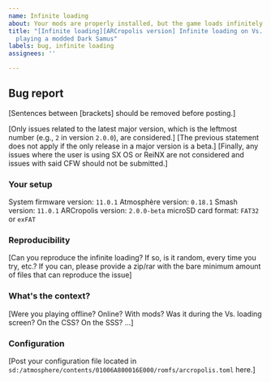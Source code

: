 ```yaml
---
name: Infinite loading
about: Your mods are properly installed, but the game loads infinitely
title: "[Infinite loading][ARCropolis version] Infinite loading on Vs. screen when
  playing a modded Dark Samus"
labels: bug, infinite loading
assignees: ''

---
```


## Bug report
[Sentences between [brackets] should be removed before posting.]

[Only issues related to the latest major version, which is the leftmost number (e.g., ``2`` in version ``2.0.0``), are considered.]
[The previous statement does not apply if the only release in a major version is a beta.]
[Finally, any issues where the user is using SX OS or ReiNX are not considered and issues with said CFW should not be submitted.]

### Your setup
System firmware version: ``11.0.1``
Atmosphère version: ``0.18.1``
Smash version: ``11.0.1``
ARCropolis version: ``2.0.0-beta``
microSD card format: ``FAT32`` or ``exFAT``

### Reproducibility 
[Can you reproduce the infinite loading? If so, is it random, every time you try, etc.? If you can, please provide a zip/rar with the bare minimum amount of files that can reproduce the issue]

### What's the context?
[Were you playing offline? Online? With mods? Was it during the Vs. loading screen? On the CSS? On the SSS? ...]

### Configuration
[Post your configuration file located in ``sd:/atmosphere/contents/01006A800016E000/romfs/arcropolis.toml`` here.]
